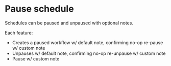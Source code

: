 # Pause schedule

Schedules can be paused and unpaused with optional notes.

Each feature:

* Creates a paused workflow w/ default note, confirming no-op re-pause w/ custom note
* Unpauses w/ default note, confirming no-op re-unpause w/ custom note
* Pause w/ custom note